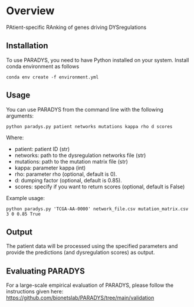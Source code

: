 # Overview

PAtient-specific RAnking of genes driving DYSregulations

## Installation
To use PARADYS, you need to have Python installed on your system.
Install conda environment as follows
```
conda env create -f environment.yml
```

## Usage
You can use PARADYS from the command line with the following arguments:
```
python paradys.py patient networks mutations kappa rho d scores
```
Where:
* patient: patient ID (str)
* networks: path to the dysregulation networks file (str)
* mutations: path to the mutation matrix file (str)
* kappa: parameter kappa (int) 
* rho: parameter rho (optional, default is 0).
* d: dumping factor (optional, default is 0.85).
* scores: specify if you want to return scores (optional, default is False)

Example usage:
```
python paradys.py 'TCGA-AA-0000' network_file.csv mutation_matrix.csv 3 0 0.85 True
```

## Output
The patient data will be processed using the specified parameters and provide the predictions (and dysregulation scores) as output.


## Evaluating PARADYS
For a large-scale empirical evaluation of PARADYS, please follow the instructions given here: 
https://github.com/bionetslab/PARADYS/tree/main/validation

